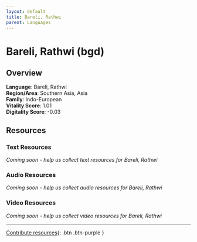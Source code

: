 ```yaml
---
layout: default
title: Bareli, Rathwi
parent: Languages
---
```


# Bareli, Rathwi (bgd)

## Overview

**Language**: Bareli, Rathwi  
**Region/Area**: Southern Asia, Asia  
**Family**: Indo-European  
**Vitality Score**: 1.01  
**Digitality Score**: -0.03  

## Resources

### Text Resources
*Coming soon - help us collect text resources for Bareli, Rathwi*

### Audio Resources
*Coming soon - help us collect audio resources for Bareli, Rathwi*

### Video Resources
*Coming soon - help us collect video resources for Bareli, Rathwi*

---

[Contribute resources](https://fairtrain.github.io/){: .btn .btn-purple }
